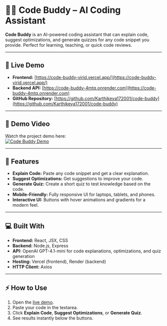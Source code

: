 # 🧑‍💻 Code Buddy – AI Coding Assistant

**Code Buddy** is an AI-powered coding assistant that can explain code, suggest optimizations, and generate quizzes for any code snippet you provide. Perfect for learning, teaching, or quick code reviews.

---

## 🚀 Live Demo
- **Frontend:** [https://code-buddy-virid.vercel.app/](https://code-buddy-virid.vercel.app/)  
- **Backend API:** [https://code-buddy-4mtq.onrender.com](https://code-buddy-4mtq.onrender.com)  
- **GitHub Repository:** [https://github.com/Karthikeya172001/code-buddy](https://github.com/Karthikeya172001/code-buddy)

---

## 🎥 Demo Video
Watch the project demo here:  
[![Code Buddy Demo](https://img.youtube.com/vi/HBYZD34Omzw/0.jpg)](https://youtu.be/HBYZD34Omzw?si=EJSlD3NI-TcnrgfX)

---

## 📝 Features
- **Explain Code:** Paste any code snippet and get a clear explanation.  
- **Suggest Optimizations:** Get suggestions to improve your code.  
- **Generate Quiz:** Create a short quiz to test knowledge based on the code.  
- **Mobile-Friendly:** Fully responsive UI for laptops, tablets, and phones.  
- **Interactive UI:** Buttons with hover animations and gradients for a modern feel.  

---

## 💻 Built With
- **Frontend:** React, JSX, CSS  
- **Backend:** Node.js, Express  
- **API:** OpenAI GPT-4.1-mini for code explanations, optimizations, and quiz generation  
- **Hosting:** Vercel (frontend), Render (backend)  
- **HTTP Client:** Axios  

---

## ⚡ How to Use
1. Open the [live demo](https://code-buddy-virid.vercel.app/).  
2. Paste your code in the textarea.  
3. Click **Explain Code**, **Suggest Optimizations**, or **Generate Quiz**.  
4. See results instantly below the buttons.
